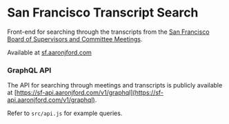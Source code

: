 # San Francisco Transcript Search

Front-end for searching through the transcripts from the [San Francisco Board of Supervisors and Committee Meetings](https://sfgov.legistar.com/Calendar.aspx).

Available at [sf.aaronjford.com](https://sf.aaronjford.com)

### GraphQL API

The API for searching through meetings and transcripts is publicly available at [https://sf-api.aaronjford.com/v1/graphql](https://sf-api.aaronjford.com/v1/graphql). 

Refer to `src/api.js` for example queries. 